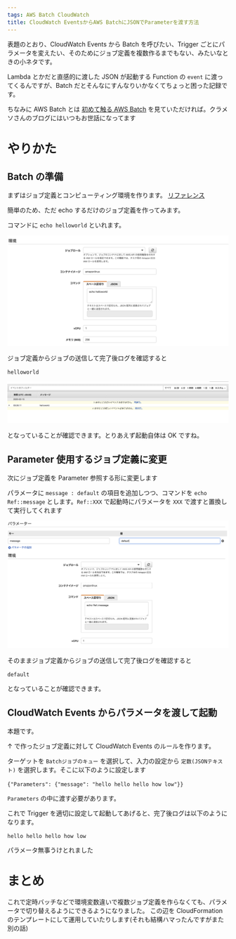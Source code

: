 ```yaml
---
tags: AWS Batch CloudWatch
title: CloudWatch EventsからAWS BatchにJSONでParameterを渡す方法
---
```


表題のとおり、CloudWatch Events から Batch を呼びたい、Trigger ごとにパラメータを変えたい、そのためにジョブ定義を複数作るまでもない、みたいなときの小ネタです。

Lambda とかだと直感的に渡した JSON が起動する Function の `event` に渡ってくるんですが、Batch だとそんなにすんなりいかなくてちょっと困った記録です。

ちなみに AWS Batch とは [初めて触る AWS Batch](https://dev.classmethod.jp/cloud/aws/aws-batch-overview/) を見ていただければ。クラメソさんのブログにはいつもお世話になってます

# やりかた

## Batch の準備

まずはジョブ定義とコンピューティング環境を作ります。 [リファレンス](https://docs.aws.amazon.com/ja_jp/batch/latest/userguide/Batch_GetStarted.html)

簡単のため、ただ echo するだけのジョブ定義を作ってみます。


コマンドに `echo helloworld` といれます。

![echo_helloworld](https://raw.githubusercontent.com/taross-f/taross-f.github.io/master/images/2020-02-15%2013.00.31.png)

ジョブ定義からジョブの送信して完了後ログを確認すると


```
helloworld
```
![hello_world_log](https://raw.githubusercontent.com/taross-f/taross-f.github.io/master/images/2020-02-15%2013.03.01.png)

となっていることが確認できます。とりあえず起動自体は OK ですね。

## Parameter 使用するジョブ定義に変更

次にジョブ定義を Parameter 参照する形に変更します

パラメータに `message : default` の項目を追加しつつ、コマンドを `echo Ref::message` とします。`Ref::XXX` で起動時にパラメータを `XXX` で渡すと置換して実行してくれます

![param](https://raw.githubusercontent.com/taross-f/taross-f.github.io/master/images/2020-02-15%2013.08.24.png)


そのままジョブ定義からジョブの送信して完了後ログを確認すると

```
default
```

となっていることが確認できます。

## CloudWatch Events からパラメータを渡して起動

本題です。

↑ で作ったジョブ定義に対して CloudWatch Events のルールを作ります。

ターゲットを `Batchジョブのキュー` を選択して、入力の設定から `定数(JSONテキスト)` を選択します。そこに以下のように設定します

`{"Parameters": {"message": "hello hello hello how low"}}`

`Parameters` の中に渡す必要があります。

これで Trigger を適切に設定して起動してあげると、完了後ログは以下のようになります。

```
hello hello hello how low
```

パラメータ無事うけとれました

# まとめ

これで定時バッチなどで環境変数違いで複数ジョブ定義を作らなくても、パラメータで切り替えるようにできるようになりました。
この辺を CloudFormation のテンプレートにして運用していたりします(それも結構ハマったんですがまた別の話)
